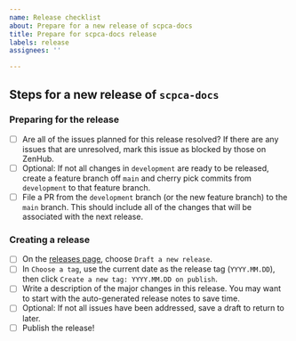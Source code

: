 ```yaml
---
name: Release checklist
about: Prepare for a new release of scpca-docs
title: Prepare for scpca-docs release
labels: release
assignees: ''

---
```


## Steps for a new release of `scpca-docs`
<!-- Please include any notes about what will be included in this release -->
<!-- e.g., you might want to mention if the release is related to a specific portal feature, like addition of AnnData objects -->
<!-- Feel free to update the title of this issue to reflect the contents of the release -->

### Preparing for the release

- [ ] Are all of the issues planned for this release resolved? If there are any issues that are unresolved, mark this issue as blocked by those on ZenHub.
- [ ] Optional: If not all changes in `development` are ready to be released, create a feature branch off `main` and cherry pick commits from `development` to that feature branch.
- [ ] File a PR from the `development` branch (or the new feature branch) to the `main` branch. This should include all of the changes that will be associated with the next release.

### Creating a release
- [ ] On the [releases page](https://github.com/AlexsLemonade/scpca-nf/releases), choose `Draft a new release`.
- [ ] In `Choose a tag`, use the current date as the release tag (`YYYY.MM.DD`), then click `Create a new tag: YYYY.MM.DD on publish`.
- [ ] Write a description of the major changes in this release. You may want to start with the auto-generated release notes to save time.
- [ ] Optional: If not all issues have been addressed, save a draft to return to later.
- [ ] Publish the release!
